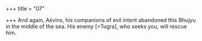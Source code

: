 +++
title = "07"

+++
And again, Aśvins, his companions of evil intent abandoned this Bhujyu  in the middle of the sea.
His enemy [=Tugra], who seeks you, will rescue him.